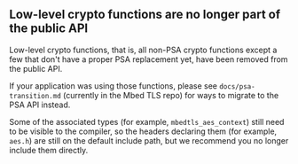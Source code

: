 ## Low-level crypto functions are no longer part of the public API

Low-level crypto functions, that is, all non-PSA crypto functions except a few
that don't have a proper PSA replacement yet, have been removed from the public
API.

If your application was using those functions, please see
`docs/psa-transition.md` (currently in the Mbed TLS repo) for ways to migrate to
the PSA API instead.

Some of the associated types (for example, `mbedtls_aes_context`) still need to
be visible to the compiler, so the headers declaring them (for example, `aes.h`)
are still on the default include path, but we recommend you no longer include
them directly.
